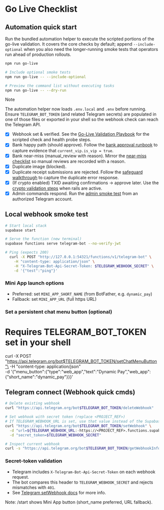 # Go Live Checklist

## Automation quick start

Run the bundled automation helper to execute the scripted portions of the
go-live validation. It covers the core checks by default; append
`--include-optional` when you also need the longer-running smoke tests that
operators run ahead of production rollouts.

```bash
npm run go-live

# Include optional smoke tests
npm run go-live -- --include-optional

# Preview the command list without executing tasks
npm run go-live -- --dry-run
```

> [!NOTE]
> The automation helper now loads `.env.local` and `.env` before running. Ensure
> `TELEGRAM_BOT_TOKEN` (and related Telegram secrets) are populated in one of
> those files or exported in your shell so the webhook check can reach the
> Telegram API.

- [x] Webhook set & verified. See the
      [Go-Live Validation Playbook](./go-live-validation-playbook.md#1-telegram-webhook-health)
      for the scripted check and health probe steps.
- [x] Bank happy path (should approve). Follow the
      [bank approval runbook](./go-live-validation-playbook.md#2-bank-approvals--happy-path)
      to capture evidence that `current_vip.is_vip = true`.
- [x] Bank near-miss (manual_review with reason). Mirror the
      [near-miss checklist](./go-live-validation-playbook.md#3-bank-approvals--near-miss)
      so manual reviews are recorded with a reason.
- [x] Duplicate image (blocked).
- [x] Duplicate receipt submissions are rejected. Follow the
      [safeguard walkthrough](./go-live-validation-playbook.md#4-duplicate-receipt-safeguard)
      to capture the duplicate error response.
- [x] (If crypto enabled) TXID awaiting confirmations → approve later. Use the
      [crypto validation steps](./go-live-validation-playbook.md#5-crypto-txid-confirmations-if-enabled)
      when rails are active.
- [x] Admin commands respond. Run the
      [admin smoke test](./go-live-validation-playbook.md#6-admin-command-smoke-test)
      from an authorized Telegram account.

## Local webhook smoke test

```bash
# Start local stack
supabase start

# Serve the function (new terminal)
supabase functions serve telegram-bot --no-verify-jwt

# Ping (expects 200)
  curl -X POST "http://127.0.0.1:54321/functions/v1/telegram-bot" \
    -H "content-type: application/json" \
    -H "X-Telegram-Bot-Api-Secret-Token: $TELEGRAM_WEBHOOK_SECRET" \
    -d '{"test":"ping"}'
```

### Mini App launch options

- Preferred: set `MINI_APP_SHORT_NAME` (from BotFather, e.g. `dynamic_pay`)
- Fallback: set `MINI_APP_URL` (full https URL)

### Set a persistent chat menu button (optional)

# Requires TELEGRAM_BOT_TOKEN set in your shell

curl -X POST
"https://api.telegram.org/bot$TELEGRAM_BOT_TOKEN/setChatMenuButton"\
-H "content-type: application/json"\
-d '{"menu_button":{"type":"web_app","text":"Dynamic
Pay","web_app":{"short_name":"dynamic_pay"}}}'

## Telegram connect (Webhook quick cmds)

```bash
# Delete existing webhook
curl "https://api.telegram.org/bot$TELEGRAM_BOT_TOKEN/deleteWebhook"

# Set webhook with secret token (replace <PROJECT_REF>)
# If TELEGRAM_WEBHOOK_URL is set, use that value instead of the Supabase host.
curl "https://api.telegram.org/bot$TELEGRAM_BOT_TOKEN/setWebhook" \
  -d "url=${TELEGRAM_WEBHOOK_URL:-https://<PROJECT_REF>.functions.supabase.co/telegram-bot}" \
  -d "secret_token=$TELEGRAM_WEBHOOK_SECRET"

# Inspect current webhook
curl -s "https://api.telegram.org/bot$TELEGRAM_BOT_TOKEN/getWebhookInfo"
```

### Secret-token validation

- Telegram includes `X-Telegram-Bot-Api-Secret-Token` on each webhook request.
- The bot compares this header to `TELEGRAM_WEBHOOK_SECRET` and rejects
  mismatches with `401`.
- See [Telegram setWebhook docs](https://core.telegram.org/bots/api#setwebhook)
  for more info.

Note: /start shows Mini App button (short_name preferred, URL fallback).
